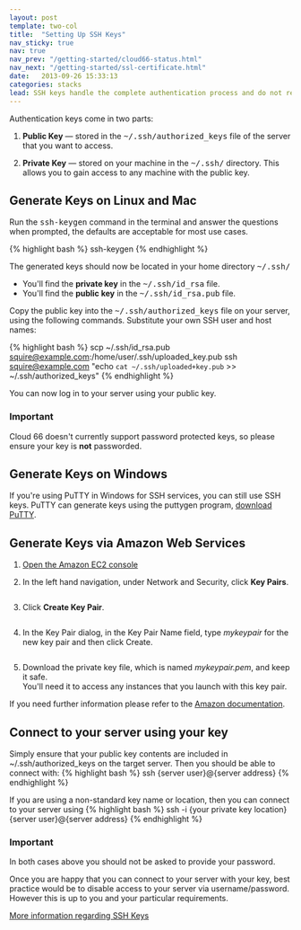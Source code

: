 ```yaml
---
layout: post
template: two-col
title:  "Setting Up SSH Keys"
nav_sticky: true
nav: true
nav_prev: "/getting-started/cloud66-status.html"
nav_next: "/getting-started/ssl-certificate.html"
date:   2013-09-26 15:33:13
categories: stacks
lead: SSH keys handle the complete authentication process and do not require you to enter a password to connect to your server
---
```



<p>Authentication keys come in two parts:</p>

<ol>
	<li>
		<p>
			<strong>Public Key</strong> &mdash; stored in the <kbd>~/.ssh/authorized&#95;keys</kbd> file of the server that you want to access.
		</p>
	</li>
	<li>
		<p>
			<strong>Private Key</strong> &mdash; stored on your machine in the <kbd>~/.ssh/</kbd> directory. This allows you to gain access to any machine with the public key.
		</p>
	</li>
</ol>

## Generate Keys on Linux and Mac

<p>Run the <kbd>ssh-keygen</kbd> command in the terminal and answer the questions when prompted, the defaults are acceptable for most use cases.</p>

{% highlight bash %}
ssh-keygen
{% endhighlight %}

<p>The generated keys should now be located in your home directory <kbd>~/.ssh/</kbd></p>

<ul>
	<li>
		You'll find the <strong>private key</strong> in the <kbd>~/.ssh/id&#95;rsa</kbd> file.
	</li>
	<li>
		You'll find the <strong>public key</strong> in the <kbd>~/.ssh/id&#95;rsa.pub</kbd> file.
	</li>
</ul>

<p>Copy the public key into the <kbd>~/.ssh/authorized&#95;keys</kbd> file on your server, using the following commands. Substitute your own SSH user and host names:</p>

{% highlight bash %}
scp ~/.ssh/id_rsa.pub squire@example.com:/home/user/.ssh/uploaded_key.pub
ssh squire@example.com "echo `cat ~/.ssh/uploaded+key.pub` >> ~/.ssh/authorized_keys"
{% endhighlight %}

<p>You can now log in to your server using your public key.</p>

<div class="notice">
		<h3>Important</h3>
		<p>Cloud 66 doesn't currently support password protected keys, so please ensure your key is <strong>not</strong> passworded.</p>
</div>

## Generate Keys on Windows

If you're using PuTTY in Windows for SSH services, you can still use SSH keys. PuTTY can generate keys using the puttygen program, <a href="http://www.chiark.greenend.org.uk/~sgtatham/putty/" target="&#95;blank">download PuTTY</a>.

## Generate Keys via Amazon Web Services

<ol class="instruction-list">
	<li><a href="https://console.aws.amazon.com/ec2/" target="_blank">Open the Amazon EC2 console</a></li>
	<li>
		<p>In the left hand navigation, under Network and Security, click <b>Key Pairs</b>.</p>
		<p><img src="http://cloud66.com/assets/help/aws-key-1.png" alt=""></p>
	</li>
	<li>
		<p>Click <b>Create Key Pair</b>.</p>
		<p><img src="http://cloud66.com/assets/help/aws-key-2.png" alt=""></p>
	</li>
	<li>
		<p>In the Key Pair dialog, in the Key Pair Name field, type <i>mykeypair</i> for the new key pair and then click Create.</p>
		<p><img src="http://cloud66.com/assets/help/aws-key-3.png" alt=""></p>
	</li>
	<li>
		<p>Download the private key file, which is named <i>mykeypair.pem</i>, and keep it safe.<br>
		You'll need it to access any instances that you launch with this key pair.</p>
	</li>
</ol>
<p>If you need further information please refer to the <a href="http://docs.amazonwebservices.com/gettingstarted/latest/wah-linux/getting-started-create-key-pair.html">Amazon documentation</a>.</p>

## Connect to your server using your key

Simply ensure that your public key contents are included in ~/.ssh/authorized&#95;keys on the target server. Then you should be able to connect with:
{% highlight bash %}
ssh {server user}@{server address}
{% endhighlight %}

If you are using a non-standard key name or location, then you can connect to your server using
{% highlight bash %}
ssh -i {your private key location} {server user}@{server address}
{% endhighlight %}

<div class="notice">
		<h3>Important</h3>
		<p>In both cases above you should not be asked to provide your password.</p>
</div>

Once you are happy that you can connect to your server with your key, best practice would be to disable access to your server via username/password. However this is up to you and your particular requirements.

<p><a href="http://library.linode.com/security/ssh-keys">More information regarding SSH Keys</a></p>